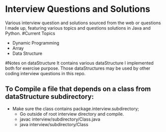 # Interview Questions and Solutions
Various interview question and solutions sourced from the web or questions I made up, featuring various topics and questions solutions in Java and Python.
#Current Topics
- Dynamic Programming
- Array
- Data Structure

#Notes on dataStructure
It contains various dataStructure I implemented both for exercise purpose. Those dataStructures may be used by other coding interview questions in this repo.
## To Compile a file that depends on a class from dataStructure subdirectory: 
- Make sure the class contains package.interview.subdirectory; 
    - Go outside of root interview directory and compile.
    - javac interview/subdirectory/Class.java
    - java interview/subdirectory/Class
